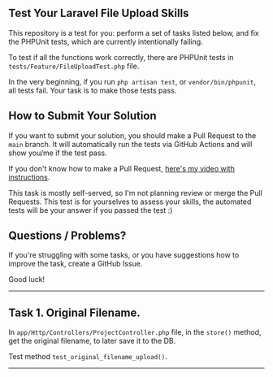 ## Test Your Laravel File Upload Skills

This repository is a test for you: perform a set of tasks listed below, and fix the PHPUnit tests, which are currently intentionally failing.

To test if all the functions work correctly, there are PHPUnit tests in `tests/Feature/FileUploadTest.php` file.

In the very beginning, if you run `php artisan test`, or `vendor/bin/phpunit`, all tests fail.
Your task is to make those tests pass.

## How to Submit Your Solution

If you want to submit your solution, you should make a Pull Request to the `main` branch.
It will automatically run the tests via GitHub Actions and will show you/me if the test pass.

If you don't know how to make a Pull Request, [here's my video with instructions](https://www.youtube.com/watch?v=vEcT6JIFji0).

This task is mostly self-served, so I'm not planning review or merge the Pull Requests. This test is for yourselves to assess your skills, the automated tests will be your answer if you passed the test :)


## Questions / Problems?

If you're struggling with some tasks, or you have suggestions how to improve the task, create a GitHub Issue.

Good luck!

---

## Task 1. Original Filename.

In `app/Http/Controllers/ProjectController.php` file, in the `store()` method, get the original filename, to later save it to the DB.

Test method `test_original_filename_upload()`.

---
